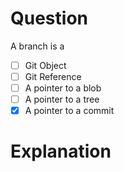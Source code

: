 # Question
A branch is a
- [ ] Git Object
- [ ] Git Reference
- [ ] A pointer to a blob
- [ ] A pointer to a tree
- [x] A pointer to a commit

# Explanation

